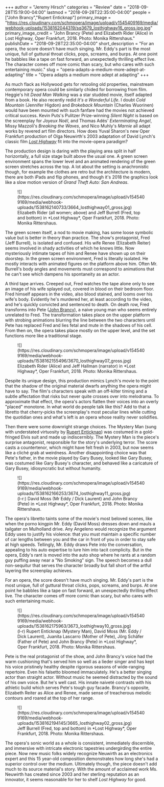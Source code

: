 +++
author = "Jeremy Hirsch"
categories = "Review"
date = "2018-09-28T15:19:00-04:00"
lastmod = "2018-09-28T22:35:00-04:00"
people = ["John Brancy","Rupert Enticknap"]
primary_image = "https://res.cloudinary.com/schmopera/image/upload/v1545409169/media/webhook-uploads/1538162044319/sq3679_losthighway16_gross.jpg.jpg"
primary_image_credit = "John Brancy (Pete) and Elizabeth Rider (Alice) in Lost Highway, Oper Frankfurt, 2018. Photo: Monika Rittershaus."
publishDate = "2018-09-28T22:35:00-04:00"
short_description = "For an opera, the score doesn&#039;t have much singing. Mr. Eddy&#039;s part is the most unique, full of guttural throat clicks, pops, screams, and burps. At one point he babbles like a tape on fast forward, an unexpectedly thrilling effect live. The character comes off more comic than scary, but who cares with such entertaining music."
slug = "opera-adapts-a-medium-more-adept-at-adapting"
title = "Opera adapts a medium more adept at adapting"
+++

As much flack as Hollywood gets for retooling old properties, mainstream contemporary opera could be similarly chided for borrowing from film. Heggie's hit *Dead Man Walking* was a star studded movie, itself adapted from a book. He also recently redid *It's a Wonderful Life*. I doubt *Cold Mountain* (Jennifer Higdon) and *Brokeback Mountain* (Charles Wuorinen) would have been mounted with such fanfare had the movies not achieved critical success. Kevin Puts's Pulitzer Prize-winning *Silent Night* is based on the screenplay for *Joyeux Noël*, and Thomas Adés' *Exterminating Angel*, Missy Mazzoli's *Breaking the Waves*, and Nico Muhly's *Marnie* all adapt works by revered art film directors. How does Yuval Sharon's new Oper Frankfurt production of Olga Neuwirth's 2003 adaptation of David Lynch's classic film [*Lost Highway*](https://oper-frankfurt.de/en/season-calendar/lost-highway/) fit into the movie-opera paradigm?
 
The production design is daring with the playing area split in half horizontally, a full size stage built above the usual one. A green screen environment spans the lower level and an animated rendering of the green screen stretches across the top. A lot about the setting is anachronistic though, for example the clothes are retro but the architecture is modern, there are both iPads and flip phones, and though it's 2018 the graphics look like a slow motion version of *Grand Theft Auto: San Andreas*.
 
<figure data-type="image">
![](https://res.cloudinary.com/schmopera/image/upload/v1545409169/media/webhook-uploads/1538162140733/3664_losthighway01_gross.jpg)
<figcaption>Elizabeth Rider (all women; above) and Jeff Burrell (Fred, top and bottom) in *Lost Highway*, Oper Frankfurt, 2018. Photo: Monika Rittershaus.</figcaption>
</figure>
 
The green screen itself, a nod to movie making, has some loose symbolic value but is better in theory than practice. The show's protagonist, Fred (Jeff Burrell), is isolated and confused. His wife Renee (Elizabeth Reiter) seems involved in shady activities of which he knows little. Now mysteriously intimate tapes of him and Renee have shown up on their doorstep. In the green screen environment, Fred is literally isolated. He mostly interacts with animated figures on the platform above him. Often Mr. Burrell's body angles and movements must correspond to animations that he can't see which dampens his spontaneity as an actor.
 
A third tape arrives. Creeped out, Fred watches the tape alone only to see an image of his wife splayed out, covered in blood on their bedroom floor. Fred himself appears in the video, also blood stained, and looms over his wife's body. Evidently he's murdered her, at least according to the video, and he's quickly convicted and sentenced to death. On death row, Fred transforms into Pete ([John Brancy](/scene/people/john-brancy/)), a naive young man who seems entirely unrelated to Fred. The transformation takes place on the upper platform with strobing animations blurring the line between the two characters until Pete has replaced Fred and lies fetal and mute in the shadows of his cell. From then on, the opera takes place mostly on the upper level, and the set functions more like a traditional stage.

<figure data-type="image">
![](https://res.cloudinary.com/schmopera/image/upload/v1545409169/media/webhook-uploads/1538162155496/3670_losthighway07_gross.jpg)
<figcaption>Elizabeth Rider (Alice) and Jeff Hallman (narrator) in *Lost Highway*, Oper Frankfurt, 2018. Photo: Monika Rittershaus.</figcaption>
</figure>

Despite its unique design, this production mimics Lynch's movie to the point that the shadow of the original material dwarfs anything the opera might have to say. The film's characters speak with an off-kilter timing and a subtle affectation that risks but never quite crosses over into melodrama. To approximate that effect, the opera's actors flatten their voices into an overly "placed" monotone. In what world do people talk like this? Add to that a libretto that cherry-picks the screenplay's most peculiar lines while cutting the quotidian ones and what's left is an opera whose reality never solidifies.
 
Then there were some downright strange choices. The Mystery Man (sung with understated virtuosity by [Rupert Enticknap](/scene/people/rupert-enticknap/)) was costumed in a gold-fringed Elvis suit and made up indiscernibly. The Mystery Man is the piece's surprise antagonist, responsible for the story's underlying terror. The score casts a countertenor, which might have felt fresh in 2003, but now seems like a cliché grab at weirdness. Another disappointing choice was that Pete's father, in the movie played by Gary Busey, looked like Gary Busey, was costumed like Gary Busey's character, and behaved like a caricature of Gary Busey, idiosyncratic but without humanity.

<figure data-type="image">
![](https://res.cloudinary.com/schmopera/image/upload/v1545409169/media/webhook-uploads/1538162166253/3674_losthighway11_gross.jpg)
<figcaption>(l-r:) David Moss (Mr Eddy / Dick Laurent) and John Brancy (Pete) in *Lost Highway*, Oper Frankfurt, 2018. Photo: Monika Rittershaus.</figcaption>
</figure>
          	
The opera's libretto taints some of the movie's most beloved scenes, like when the porno kingpin Mr. Eddy (David Moss) dresses down and mauls a tailgater on Mulholland drive. Any Angeleno would recognize the argument Eddy uses to justify his violence: that you must maintain a specific number of car lengths between you and the car in front of you in order to stay safe at high speeds. Tellingly, Mr. Eddy draws Pete into the conversation, appealing to his auto expertise to lure him into tacit complicity. But in the opera, Eddy's rant is moved into the auto shop where he rants at a random guy puffing away near a "No Smoking" sign. The speech becomes a dull non-sequitur that serves the character broadly but fall short of the artful layering the screenplay achieves.
          	
For an opera, the score doesn't have much singing. Mr. Eddy's part is the most unique, full of guttural throat clicks, pops, screams, and burps. At one point he babbles like a tape on fast forward, an unexpectedly thrilling effect live. The character comes off more comic than scary, but who cares with such entertaining music.

<figure data-type="image">
![](https://res.cloudinary.com/schmopera/image/upload/v1545409169/media/webhook-uploads/1538162175963/3673_losthighway10_gross.jpg)
<figcaption>(l-r) Rupert Enticknap (Mystery Man), David Moss (Mr. Eddy / Dick Laurent), Juanita Lascarro (Mother of Pete), Jörg Schäfer (Father of Pete) and John Brancy (Pete) in *Lost Highway*, Oper Frankfurt, 2018. Photo: Monika Rittershaus.</figcaption>
</figure>
 
Pete is the real protagonist of the show, and John Brancy's voice had the warm cushioning that's served him so well as a lieder singer and has kept his voice pristinely healthy despite rigorous seasons of wide-ranging repertoire. Even his falsetto bloomed immaculately. He's a better singing actor than straight actor. Without music he seemed distracted by the sound of his own voice. But he's well cast. His innate naiveté contrasts with his athletic build which serves Pete's tough guy facade. Brancy's opposite, Elizabeth Reiter as Alice and Renee, made sense of treacherous melodic contours and roared at the top of her range.

<figure data-type="image">
![](https://res.cloudinary.com/schmopera/image/upload/v1545409169/media/webhook-uploads/1538162194145/3665_losthighway02_gross.jpg)
<figcaption>Jeff Burrell (Fred, top and bottom) in *Lost Highway*, Oper Frankfurt, 2018. Photo: Monika Rittershaus.</figcaption>
</figure>
 
The opera's sonic world as a whole is consistent, immediately discernible, and immersive with intricate electronic tapestries undergirding the entire piece. Now new music folks widely recognize Neuwirth as an electronics expert and this 15 year-old composition demonstrates how long she's had a superior control over the medium. Ultimately though, the piece doesn't add much to its source material's story. With the amount of acclaimed work Ms. Neuwirth has created since 2003 and her sterling reputation as an innovator, it seems reasonable for her to shelf *Lost Highway* for good.
